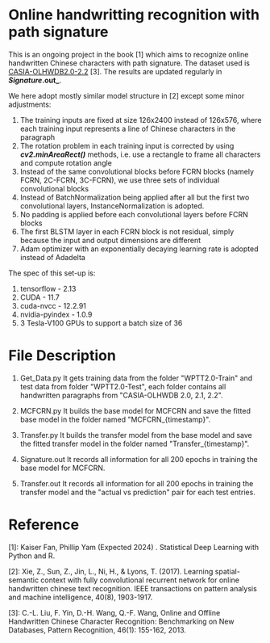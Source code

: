 # Online handwritting recognition with path signature

This is an ongoing project in the book [1] which aims to recognize online handwritten Chinese characters with path signature. The dataset used is [CASIA-OLHWDB2.0-2.2](http://www.nlpr.ia.ac.cn/databases/handwriting/Home.html) [3]. The results are updated regularly in **_Signature_.out_**.

We here adopt mostly similar model structure in [2] except some minor adjustments:
1. The training inputs are fixed at size 126x2400 instead of 126x576, where each training input represents a line of Chinese characters in the paragraph
2. The rotation problem in each training input is corrected by using **_cv2.minAreaRect()_** methods, i.e. use a rectangle to frame all characters and compute rotation angle
3. Instead of the same convolutional blocks before FCRN blocks (namely FCRN, 2C-FCRN, 3C-FCRN), we use three sets of individual convolutional blocks
4. Instead of BatchNormalization being applied after all but the first two convolutional layers, InstanceNormalization is adopted.
5. No padding is applied before each convolutional layers before FCRN blocks 
6. The first BLSTM layer in each FCRN block is not residual, simply because the input and output dimensions are different
7. Adam optimizer with an exponentially decaying learning rate is adopted instead of Adadelta

The spec of this set-up is:
1. tensorflow - 2.13
2. CUDA - 11.7
3. cuda-nvcc - 12.2.91  
4. nvidia-pyindex - 1.0.9
5. 3 Tesla-V100 GPUs to support a batch size of 36

# File Description
1. Get_Data.py
It gets training data from the folder "WPTT2.0-Train" and test data from folder "WPTT2.0-Test", each folder contains all handwritten paragraphs from "CASIA-OLHWDB 2.0, 2.1, 2.2". 

2. MCFCRN.py
It builds the base model for MCFCRN and save the fitted base model in the folder named "MCFCRN_{timestamp}".

3. Transfer.py
It builds the transfer model from the base model and save the fitted transfer model in the folder named "Transfer_{timestamp}".

4. Signature.out
It records all information for all 200 epochs in training the base model for MCFCRN.

5. Transfer.out
It records all information for all 200 epochs in training the transfer model and the "actual vs prediction" pair for each test entries.

# Reference
[1]: Kaiser Fan, Phillip Yam (Expected 2024) . Statistical Deep Learning with Python and R.

[2]: Xie, Z., Sun, Z., Jin, L., Ni, H., & Lyons, T. (2017). Learning spatial-semantic context with fully convolutional recurrent network for online handwritten chinese text recognition. IEEE transactions on pattern analysis and machine intelligence, 40(8), 1903-1917.

[3]: C.-L. Liu, F. Yin, D.-H. Wang, Q.-F. Wang, Online and Offline Handwritten Chinese Character Recognition: Benchmarking on New Databases, Pattern Recognition, 46(1): 155-162, 2013.